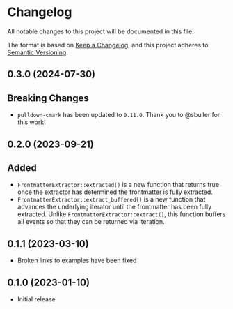 # Changelog

All notable changes to this project will be documented in this file.

The format is based on [Keep a Changelog](https://keepachangelog.com/en/1.0.0/),
and this project adheres to [Semantic Versioning](https://semver.org/spec/v2.0.0.html).

## 0.3.0 (2024-07-30)

## Breaking Changes

- `pulldown-cmark` has been updated to `0.11.0`. Thank you to @sbuller for this
  work!

## 0.2.0 (2023-09-21)

## Added

- `FrontmatterExtractor::extracted()` is a new function that returns true once
  the extractor has determined the frontmatter is fully extracted.
- `FrontmatterExtractor::extract_buffered()` is a new function that advances the
  underlying iterator until the frontmatter has been fully extracted. Unlike
  `FrontmatterExtractor::extract()`, this function buffers all events so that
  they can be returned via iteration.

## 0.1.1 (2023-03-10)

- Broken links to examples have been fixed

## 0.1.0 (2023-01-10)

- Initial release
